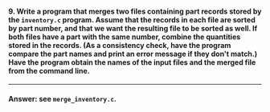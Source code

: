 #### 9. Write a program that merges two files containing part records stored by the `inventory.c` program. Assume that the records in each file are sorted by part number, and that we want the resulting file to be sorted as well. If both files have a part with the same number, combine the quantities stored in the records. (As a consistency check, have the program compare the part names and print an error message if they don't match.) Have the program obtain the names of the input files and the merged file from the command line.

---

#### Answer: see `merge_inventory.c`.
